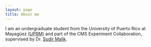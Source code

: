 ```yaml
---
layout: page
title: About me
---
```

I am an undergraduate student from the University of Puerto Rico at Mayagüez [(UPRM)](https://www.uprm.edu/portada/) and part of the CMS Experiment Collaboration, supervised by Dr. [Sudir Malik](http://charma.uprm.edu/~malik/).
